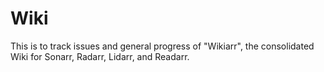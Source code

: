# Wiki
This is to track issues and general progress of "Wikiarr", the consolidated Wiki for Sonarr, Radarr, Lidarr, and Readarr.
